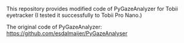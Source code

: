 This repository provides modified code of PyGazeAnalyzer for Tobii eyetracker (I tested it successfully to Tobii Pro Nano.)

The original code of PyGazeAnalyzer: https://github.com/esdalmaijer/PyGazeAnalyser
